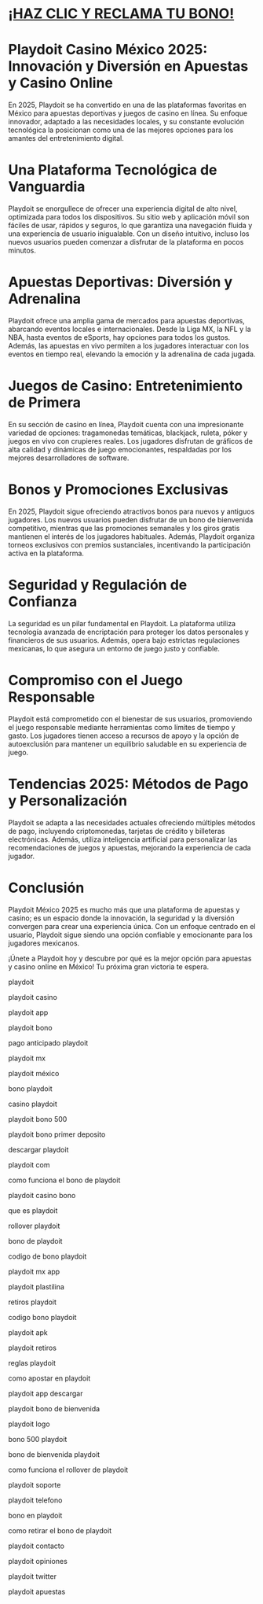 # <a href="https://bit.ly/casmx">¡HAZ CLIC Y RECLAMA TU BONO!</a>

# Playdoit Casino México 2025: Innovación y Diversión en Apuestas y Casino Online

En 2025, Playdoit se ha convertido en una de las plataformas favoritas en México para apuestas deportivas y juegos de casino en línea. Su enfoque innovador, adaptado a las necesidades locales, y su constante evolución tecnológica la posicionan como una de las mejores opciones para los amantes del entretenimiento digital.

# Una Plataforma Tecnológica de Vanguardia
Playdoit se enorgullece de ofrecer una experiencia digital de alto nivel, optimizada para todos los dispositivos. Su sitio web y aplicación móvil son fáciles de usar, rápidos y seguros, lo que garantiza una navegación fluida y una experiencia de usuario inigualable. Con un diseño intuitivo, incluso los nuevos usuarios pueden comenzar a disfrutar de la plataforma en pocos minutos.

# Apuestas Deportivas: Diversión y Adrenalina
Playdoit ofrece una amplia gama de mercados para apuestas deportivas, abarcando eventos locales e internacionales. Desde la Liga MX, la NFL y la NBA, hasta eventos de eSports, hay opciones para todos los gustos. Además, las apuestas en vivo permiten a los jugadores interactuar con los eventos en tiempo real, elevando la emoción y la adrenalina de cada jugada.

# Juegos de Casino: Entretenimiento de Primera
En su sección de casino en línea, Playdoit cuenta con una impresionante variedad de opciones: tragamonedas temáticas, blackjack, ruleta, póker y juegos en vivo con crupieres reales. Los jugadores disfrutan de gráficos de alta calidad y dinámicas de juego emocionantes, respaldadas por los mejores desarrolladores de software.

# Bonos y Promociones Exclusivas
En 2025, Playdoit sigue ofreciendo atractivos bonos para nuevos y antiguos jugadores. Los nuevos usuarios pueden disfrutar de un bono de bienvenida competitivo, mientras que las promociones semanales y los giros gratis mantienen el interés de los jugadores habituales. Además, Playdoit organiza torneos exclusivos con premios sustanciales, incentivando la participación activa en la plataforma.

# Seguridad y Regulación de Confianza
La seguridad es un pilar fundamental en Playdoit. La plataforma utiliza tecnología avanzada de encriptación para proteger los datos personales y financieros de sus usuarios. Además, opera bajo estrictas regulaciones mexicanas, lo que asegura un entorno de juego justo y confiable.

# Compromiso con el Juego Responsable
Playdoit está comprometido con el bienestar de sus usuarios, promoviendo el juego responsable mediante herramientas como límites de tiempo y gasto. Los jugadores tienen acceso a recursos de apoyo y la opción de autoexclusión para mantener un equilibrio saludable en su experiencia de juego.

# Tendencias 2025: Métodos de Pago y Personalización
Playdoit se adapta a las necesidades actuales ofreciendo múltiples métodos de pago, incluyendo criptomonedas, tarjetas de crédito y billeteras electrónicas. Además, utiliza inteligencia artificial para personalizar las recomendaciones de juegos y apuestas, mejorando la experiencia de cada jugador.

# Conclusión
Playdoit México 2025 es mucho más que una plataforma de apuestas y casino; es un espacio donde la innovación, la seguridad y la diversión convergen para crear una experiencia única. Con un enfoque centrado en el usuario, Playdoit sigue siendo una opción confiable y emocionante para los jugadores mexicanos.

¡Únete a Playdoit hoy y descubre por qué es la mejor opción para apuestas y casino online en México! Tu próxima gran victoria te espera.

playdoit

playdoit casino

playdoit app

playdoit bono

pago anticipado playdoit

playdoit mx

playdoit méxico

bono playdoit

casino playdoit

playdoit bono 500

playdoit bono primer deposito

descargar playdoit

playdoit com

como funciona el bono de playdoit

playdoit casino bono

que es playdoit

rollover playdoit

bono de playdoit

codigo de bono playdoit

playdoit mx app

playdoit plastilina

retiros playdoit

codigo bono playdoit

playdoit apk

playdoit retiros

reglas playdoit

como apostar en playdoit

playdoit app descargar

playdoit bono de bienvenida

playdoit logo

bono 500 playdoit

bono de bienvenida playdoit

como funciona el rollover de playdoit

playdoit soporte

playdoit telefono

bono en playdoit

como retirar el bono de playdoit

playdoit contacto

playdoit opiniones

playdoit twitter

playdoit apuestas
